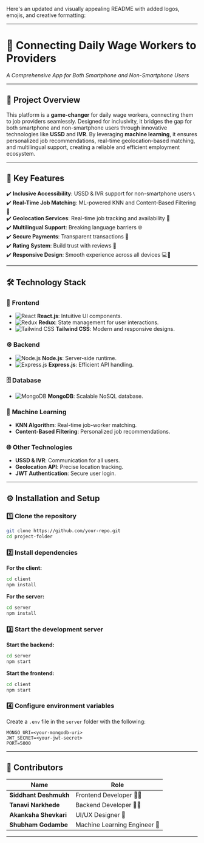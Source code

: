 Here's an updated and visually appealing README with added logos, emojis, and creative formatting:

---

# 🌟 **Connecting Daily Wage Workers to Providers**  
_A Comprehensive App for Both Smartphone and Non-Smartphone Users_  

---

## 📖 **Project Overview**  
This platform is a **game-changer** for daily wage workers, connecting them to job providers seamlessly. Designed for inclusivity, it bridges the gap for both smartphone and non-smartphone users through innovative technologies like **USSD** and **IVR**. By leveraging **machine learning**, it ensures personalized job recommendations, real-time geolocation-based matching, and multilingual support, creating a reliable and efficient employment ecosystem.  

---

## 🚀 **Key Features**  
✔️ **Inclusive Accessibility**: USSD & IVR support for non-smartphone users 📞  
✔️ **Real-Time Job Matching**: ML-powered KNN and Content-Based Filtering 🤖  
✔️ **Geolocation Services**: Real-time job tracking and availability 📍  
✔️ **Multilingual Support**: Breaking language barriers 🌐  
✔️ **Secure Payments**: Transparent transactions 💸  
✔️ **Rating System**: Build trust with reviews 🌟  
✔️ **Responsive Design**: Smooth experience across all devices 💻📱  

---

## 🛠️ **Technology Stack**  

### 🎨 **Frontend**  
- ![React](https://img.shields.io/badge/React.js-20232A?style=for-the-badge&logo=react&logoColor=61DAFB) **React.js**: Intuitive UI components.  
- ![Redux](https://img.shields.io/badge/Redux-764ABC?style=for-the-badge&logo=redux&logoColor=white) **Redux**: State management for user interactions.  
- ![Tailwind CSS](https://img.shields.io/badge/TailwindCSS-38B2AC?style=for-the-badge&logo=tailwind-css&logoColor=white) **Tailwind CSS**: Modern and responsive designs.  

### ⚙️ **Backend**  
- ![Node.js](https://img.shields.io/badge/Node.js-339933?style=for-the-badge&logo=nodedotjs&logoColor=white) **Node.js**: Server-side runtime.  
- ![Express.js](https://img.shields.io/badge/Express.js-404D59?style=for-the-badge) **Express.js**: Efficient API handling.  

### 🗄️ **Database**  
- ![MongoDB](https://img.shields.io/badge/MongoDB-47A248?style=for-the-badge&logo=mongodb&logoColor=white) **MongoDB**: Scalable NoSQL database.  

### 🤖 **Machine Learning**  
- **KNN Algorithm**: Real-time job-worker matching.  
- **Content-Based Filtering**: Personalized job recommendations.  

### 🌐 **Other Technologies**  
- **USSD & IVR**: Communication for all users.  
- **Geolocation API**: Precise location tracking.  
- **JWT Authentication**: Secure user login.  

---

## ⚙️ **Installation and Setup**  

### 1️⃣ Clone the repository  
```bash
git clone https://github.com/your-repo.git
cd project-folder
```

### 2️⃣ Install dependencies  
**For the client:**  
```bash
cd client
npm install
```  
**For the server:**  
```bash
cd server
npm install
```  

### 3️⃣ Start the development server  
**Start the backend:**  
```bash
cd server
npm start
```  
**Start the frontend:**  
```bash
cd client
npm start
```  

### 4️⃣ Configure environment variables  
Create a `.env` file in the `server` folder with the following:  
```plaintext
MONGO_URI=<your-mongodb-uri>
JWT_SECRET=<your-jwt-secret>
PORT=5000
```  

---

## 👥 **Contributors**  
| Name                   | Role               |  
|------------------------|--------------------|  
| **Siddhant Deshmukh**  | Frontend Developer 👨‍💻 |  
| **Tanavi Narkhede**    | Backend Developer 👩‍💻 |  
| **Akanksha Shevkari**  |UI/UX Designer 🎨 |  
| **Shubham Godambe**    |  Machine Learning Engineer 🤖 |  

---



